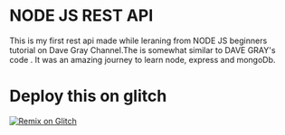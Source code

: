 # NODE JS REST API 
This is my first rest api made while leraning from NODE JS beginners tutorial on Dave Gray Channel.The is somewhat similar to DAVE GRAY's code .
It was an amazing journey to learn node, express and mongoDb.
# Deploy this on glitch
<a href="https://glitch.com/edit/#!/remix/https://glitch.com/edit/#!/foil-invited-purple?path=.env%3A1%3A0"><img src="https://cdn.glitch.com/2703baf2-b643-4da7-ab91-7ee2a2d00b5b%2Fremix-button-v2.svg" alt="Remix on Glitch" /></a>